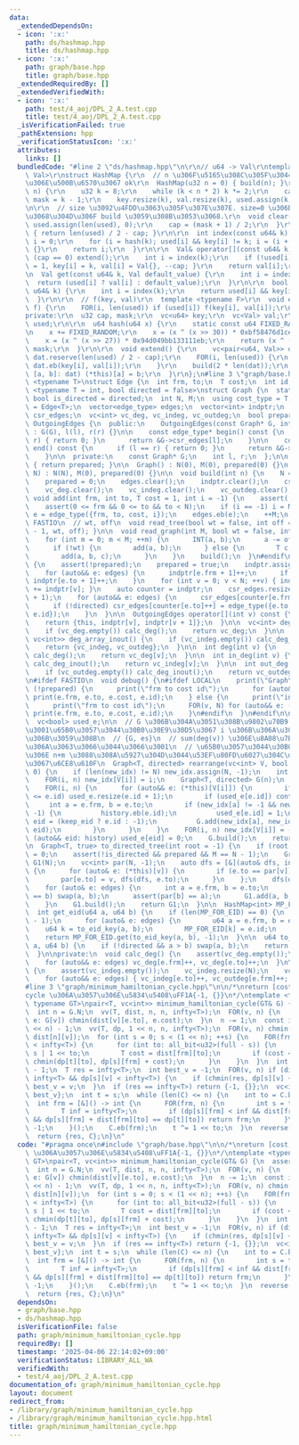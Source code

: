 ```yaml
---
data:
  _extendedDependsOn:
  - icon: ':x:'
    path: ds/hashmap.hpp
    title: ds/hashmap.hpp
  - icon: ':x:'
    path: graph/base.hpp
    title: graph/base.hpp
  _extendedRequiredBy: []
  _extendedVerifiedWith:
  - icon: ':x:'
    path: test/4_aoj/DPL_2_A.test.cpp
    title: test/4_aoj/DPL_2_A.test.cpp
  _isVerificationFailed: true
  _pathExtension: hpp
  _verificationStatusIcon: ':x:'
  attributes:
    links: []
  bundledCode: "#line 2 \"ds/hashmap.hpp\"\n\r\n// u64 -> Val\r\ntemplate <typename\
    \ Val>\r\nstruct HashMap {\r\n  // n \u306F\u5165\u308C\u305F\u3044\u3082\u306E\
    \u306E\u500B\u6570\u3067 ok\r\n  HashMap(u32 n = 0) { build(n); }\r\n  void build(u32\
    \ n) {\r\n    u32 k = 8;\r\n    while (k < n * 2) k *= 2;\r\n    cap = k / 2,\
    \ mask = k - 1;\r\n    key.resize(k), val.resize(k), used.assign(k, 0);\r\n  }\r\
    \n\r\n  // size \u3092\u4FDD\u3063\u305F\u307E\u307E. size=0 \u306B\u3059\u308B\
    \u3068\u304D\u306F build \u3059\u308B\u3053\u3068.\r\n  void clear() {\r\n   \
    \ used.assign(len(used), 0);\r\n    cap = (mask + 1) / 2;\r\n  }\r\n  int size()\
    \ { return len(used) / 2 - cap; }\r\n\r\n  int index(const u64& k) {\r\n    int\
    \ i = 0;\r\n    for (i = hash(k); used[i] && key[i] != k; i = (i + 1) & mask)\
    \ {}\r\n    return i;\r\n  }\r\n\r\n  Val& operator[](const u64& k) {\r\n    if\
    \ (cap == 0) extend();\r\n    int i = index(k);\r\n    if (!used[i]) { used[i]\
    \ = 1, key[i] = k, val[i] = Val{}, --cap; }\r\n    return val[i];\r\n  }\r\n\r\
    \n  Val get(const u64& k, Val default_value) {\r\n    int i = index(k);\r\n  \
    \  return (used[i] ? val[i] : default_value);\r\n  }\r\n\r\n  bool count(const\
    \ u64& k) {\r\n    int i = index(k);\r\n    return used[i] && key[i] == k;\r\n\
    \  }\r\n\r\n  // f(key, val)\r\n  template <typename F>\r\n  void enumerate_all(F\
    \ f) {\r\n    FOR(i, len(used)) if (used[i]) f(key[i], val[i]);\r\n  }\r\n\r\n\
    private:\r\n  u32 cap, mask;\r\n  vc<u64> key;\r\n  vc<Val> val;\r\n  vc<bool>\
    \ used;\r\n\r\n  u64 hash(u64 x) {\r\n    static const u64 FIXED_RANDOM = std::chrono::steady_clock::now().time_since_epoch().count();\r\
    \n    x += FIXED_RANDOM;\r\n    x = (x ^ (x >> 30)) * 0xbf58476d1ce4e5b9;\r\n\
    \    x = (x ^ (x >> 27)) * 0x94d049bb133111eb;\r\n    return (x ^ (x >> 31)) &\
    \ mask;\r\n  }\r\n\r\n  void extend() {\r\n    vc<pair<u64, Val>> dat;\r\n   \
    \ dat.reserve(len(used) / 2 - cap);\r\n    FOR(i, len(used)) {\r\n      if (used[i])\
    \ dat.eb(key[i], val[i]);\r\n    }\r\n    build(2 * len(dat));\r\n    for (auto&\
    \ [a, b]: dat) (*this)[a] = b;\r\n  }\r\n};\n#line 3 \"graph/base.hpp\"\n\ntemplate\
    \ <typename T>\nstruct Edge {\n  int frm, to;\n  T cost;\n  int id;\n};\n\ntemplate\
    \ <typename T = int, bool directed = false>\nstruct Graph {\n  static constexpr\
    \ bool is_directed = directed;\n  int N, M;\n  using cost_type = T;\n  using edge_type\
    \ = Edge<T>;\n  vector<edge_type> edges;\n  vector<int> indptr;\n  vector<edge_type>\
    \ csr_edges;\n  vc<int> vc_deg, vc_indeg, vc_outdeg;\n  bool prepared;\n\n  class\
    \ OutgoingEdges {\n  public:\n    OutgoingEdges(const Graph* G, int l, int r)\
    \ : G(G), l(l), r(r) {}\n\n    const edge_type* begin() const {\n      if (l ==\
    \ r) { return 0; }\n      return &G->csr_edges[l];\n    }\n\n    const edge_type*\
    \ end() const {\n      if (l == r) { return 0; }\n      return &G->csr_edges[r];\n\
    \    }\n\n  private:\n    const Graph* G;\n    int l, r;\n  };\n\n  bool is_prepared()\
    \ { return prepared; }\n\n  Graph() : N(0), M(0), prepared(0) {}\n  Graph(int\
    \ N) : N(N), M(0), prepared(0) {}\n\n  void build(int n) {\n    N = n, M = 0;\n\
    \    prepared = 0;\n    edges.clear();\n    indptr.clear();\n    csr_edges.clear();\n\
    \    vc_deg.clear();\n    vc_indeg.clear();\n    vc_outdeg.clear();\n  }\n\n \
    \ void add(int frm, int to, T cost = 1, int i = -1) {\n    assert(!prepared);\n\
    \    assert(0 <= frm && 0 <= to && to < N);\n    if (i == -1) i = M;\n    auto\
    \ e = edge_type({frm, to, cost, i});\n    edges.eb(e);\n    ++M;\n  }\n\n#ifdef\
    \ FASTIO\n  // wt, off\n  void read_tree(bool wt = false, int off = 1) { read_graph(N\
    \ - 1, wt, off); }\n\n  void read_graph(int M, bool wt = false, int off = 1) {\n\
    \    for (int m = 0; m < M; ++m) {\n      INT(a, b);\n      a -= off, b -= off;\n\
    \      if (!wt) {\n        add(a, b);\n      } else {\n        T c;\n        read(c);\n\
    \        add(a, b, c);\n      }\n    }\n    build();\n  }\n#endif\n\n  void build()\
    \ {\n    assert(!prepared);\n    prepared = true;\n    indptr.assign(N + 1, 0);\n\
    \    for (auto&& e: edges) {\n      indptr[e.frm + 1]++;\n      if (!directed)\
    \ indptr[e.to + 1]++;\n    }\n    for (int v = 0; v < N; ++v) { indptr[v + 1]\
    \ += indptr[v]; }\n    auto counter = indptr;\n    csr_edges.resize(indptr.back()\
    \ + 1);\n    for (auto&& e: edges) {\n      csr_edges[counter[e.frm]++] = e;\n\
    \      if (!directed) csr_edges[counter[e.to]++] = edge_type({e.to, e.frm, e.cost,\
    \ e.id});\n    }\n  }\n\n  OutgoingEdges operator[](int v) const {\n    assert(prepared);\n\
    \    return {this, indptr[v], indptr[v + 1]};\n  }\n\n  vc<int> deg_array() {\n\
    \    if (vc_deg.empty()) calc_deg();\n    return vc_deg;\n  }\n\n  pair<vc<int>,\
    \ vc<int>> deg_array_inout() {\n    if (vc_indeg.empty()) calc_deg_inout();\n\
    \    return {vc_indeg, vc_outdeg};\n  }\n\n  int deg(int v) {\n    if (vc_deg.empty())\
    \ calc_deg();\n    return vc_deg[v];\n  }\n\n  int in_deg(int v) {\n    if (vc_indeg.empty())\
    \ calc_deg_inout();\n    return vc_indeg[v];\n  }\n\n  int out_deg(int v) {\n\
    \    if (vc_outdeg.empty()) calc_deg_inout();\n    return vc_outdeg[v];\n  }\n\
    \n#ifdef FASTIO\n  void debug() {\n#ifdef LOCAL\n    print(\"Graph\");\n    if\
    \ (!prepared) {\n      print(\"frm to cost id\");\n      for (auto&& e: edges)\
    \ print(e.frm, e.to, e.cost, e.id);\n    } else {\n      print(\"indptr\", indptr);\n\
    \      print(\"frm to cost id\");\n      FOR(v, N) for (auto&& e: (*this)[v])\
    \ print(e.frm, e.to, e.cost, e.id);\n    }\n#endif\n  }\n#endif\n\n  vc<int> new_idx;\n\
    \  vc<bool> used_e;\n\n  // G \u306B\u304A\u3051\u308B\u9802\u70B9 V[i] \u304C\
    \u3001\u65B0\u3057\u3044\u30B0\u30E9\u30D5\u3067 i \u306B\u306A\u308B\u3088\u3046\
    \u306B\u3059\u308B\n  // {G, es}\n  // sum(deg(v)) \u306E\u8A08\u7B97\u91CF\u306B\
    \u306A\u3063\u3066\u3044\u3066\u3001\n  // \u65B0\u3057\u3044\u30B0\u30E9\u30D5\
    \u306E n+m \u3088\u308A\u5927\u304D\u3044\u53EF\u80FD\u6027\u304C\u3042\u308B\u306E\
    \u3067\u6CE8\u610F\n  Graph<T, directed> rearrange(vc<int> V, bool keep_eid =\
    \ 0) {\n    if (len(new_idx) != N) new_idx.assign(N, -1);\n    int n = len(V);\n\
    \    FOR(i, n) new_idx[V[i]] = i;\n    Graph<T, directed> G(n);\n    vc<int> history;\n\
    \    FOR(i, n) {\n      for (auto&& e: (*this)[V[i]]) {\n        if (len(used_e)\
    \ <= e.id) used_e.resize(e.id + 1);\n        if (used_e[e.id]) continue;\n   \
    \     int a = e.frm, b = e.to;\n        if (new_idx[a] != -1 && new_idx[b] !=\
    \ -1) {\n          history.eb(e.id);\n          used_e[e.id] = 1;\n          int\
    \ eid = (keep_eid ? e.id : -1);\n          G.add(new_idx[a], new_idx[b], e.cost,\
    \ eid);\n        }\n      }\n    }\n    FOR(i, n) new_idx[V[i]] = -1;\n    for\
    \ (auto&& eid: history) used_e[eid] = 0;\n    G.build();\n    return G;\n  }\n\
    \n  Graph<T, true> to_directed_tree(int root = -1) {\n    if (root == -1) root\
    \ = 0;\n    assert(!is_directed && prepared && M == N - 1);\n    Graph<T, true>\
    \ G1(N);\n    vc<int> par(N, -1);\n    auto dfs = [&](auto& dfs, int v) -> void\
    \ {\n      for (auto& e: (*this)[v]) {\n        if (e.to == par[v]) continue;\n\
    \        par[e.to] = v, dfs(dfs, e.to);\n      }\n    };\n    dfs(dfs, root);\n\
    \    for (auto& e: edges) {\n      int a = e.frm, b = e.to;\n      if (par[a]\
    \ == b) swap(a, b);\n      assert(par[b] == a);\n      G1.add(a, b, e.cost);\n\
    \    }\n    G1.build();\n    return G1;\n  }\n\n  HashMap<int> MP_FOR_EID;\n\n\
    \  int get_eid(u64 a, u64 b) {\n    if (len(MP_FOR_EID) == 0) {\n      MP_FOR_EID.build(N\
    \ - 1);\n      for (auto& e: edges) {\n        u64 a = e.frm, b = e.to;\n    \
    \    u64 k = to_eid_key(a, b);\n        MP_FOR_EID[k] = e.id;\n      }\n    }\n\
    \    return MP_FOR_EID.get(to_eid_key(a, b), -1);\n  }\n\n  u64 to_eid_key(u64\
    \ a, u64 b) {\n    if (!directed && a > b) swap(a, b);\n    return N * a + b;\n\
    \  }\n\nprivate:\n  void calc_deg() {\n    assert(vc_deg.empty());\n    vc_deg.resize(N);\n\
    \    for (auto&& e: edges) vc_deg[e.frm]++, vc_deg[e.to]++;\n  }\n\n  void calc_deg_inout()\
    \ {\n    assert(vc_indeg.empty());\n    vc_indeg.resize(N);\n    vc_outdeg.resize(N);\n\
    \    for (auto&& e: edges) { vc_indeg[e.to]++, vc_outdeg[e.frm]++; }\n  }\n};\n\
    #line 3 \"graph/minimum_hamiltonian_cycle.hpp\"\n\n/*\nreturn [cost, cycle]\n\
    cycle \u306A\u3057\u306E\u5834\u5408\uFF1A{-1, {}}\n*/\ntemplate <typename T,\
    \ typename GT>\npair<T, vc<int>> minimum_hamiltonian_cycle(GT& G) {\n  assert(G.is_prepared());\n\
    \  int n = G.N;\n  vv(T, dist, n, n, infty<T>);\n  FOR(v, n) {\n    for (auto&&\
    \ e: G[v]) chmin(dist[v][e.to], e.cost);\n  }\n  n -= 1;\n  const int full = (1\
    \ << n) - 1;\n  vv(T, dp, 1 << n, n, infty<T>);\n  FOR(v, n) chmin(dp[1 << v][v],\
    \ dist[n][v]);\n  for (int s = 0; s < (1 << n); ++s) {\n    FOR(frm, n) if (dp[s][frm]\
    \ < infty<T>) {\n      for (int to: all_bit<u32>(full - s)) {\n        int t =\
    \ s | 1 << to;\n        T cost = dist[frm][to];\n        if (cost < infty<T>)\
    \ chmin(dp[t][to], dp[s][frm] + cost);\n      }\n    }\n  }\n  int s = (1 << n)\
    \ - 1;\n  T res = infty<T>;\n  int best_v = -1;\n  FOR(v, n) if (dist[v][n] <\
    \ infty<T> && dp[s][v] < infty<T>) {\n    if (chmin(res, dp[s][v] + dist[v][n]))\
    \ best_v = v;\n  }\n  if (res == infty<T>) return {-1, {}};\n  vc<int> C = {n,\
    \ best_v};\n  int t = s;\n  while (len(C) <= n) {\n    int to = C.back();\n  \
    \  int frm = [&]() -> int {\n      FOR(frm, n) {\n        int s = t ^ (1 << to);\n\
    \        T inf = infty<T>;\n        if (dp[s][frm] < inf && dist[frm][to] < inf\
    \ && dp[s][frm] + dist[frm][to] == dp[t][to]) return frm;\n      }\n      return\
    \ -1;\n    }();\n    C.eb(frm);\n    t ^= 1 << to;\n  }\n  reverse(all(C));\n\
    \  return {res, C};\n}\n"
  code: "#pragma once\n#include \"graph/base.hpp\"\n\n/*\nreturn [cost, cycle]\ncycle\
    \ \u306A\u3057\u306E\u5834\u5408\uFF1A{-1, {}}\n*/\ntemplate <typename T, typename\
    \ GT>\npair<T, vc<int>> minimum_hamiltonian_cycle(GT& G) {\n  assert(G.is_prepared());\n\
    \  int n = G.N;\n  vv(T, dist, n, n, infty<T>);\n  FOR(v, n) {\n    for (auto&&\
    \ e: G[v]) chmin(dist[v][e.to], e.cost);\n  }\n  n -= 1;\n  const int full = (1\
    \ << n) - 1;\n  vv(T, dp, 1 << n, n, infty<T>);\n  FOR(v, n) chmin(dp[1 << v][v],\
    \ dist[n][v]);\n  for (int s = 0; s < (1 << n); ++s) {\n    FOR(frm, n) if (dp[s][frm]\
    \ < infty<T>) {\n      for (int to: all_bit<u32>(full - s)) {\n        int t =\
    \ s | 1 << to;\n        T cost = dist[frm][to];\n        if (cost < infty<T>)\
    \ chmin(dp[t][to], dp[s][frm] + cost);\n      }\n    }\n  }\n  int s = (1 << n)\
    \ - 1;\n  T res = infty<T>;\n  int best_v = -1;\n  FOR(v, n) if (dist[v][n] <\
    \ infty<T> && dp[s][v] < infty<T>) {\n    if (chmin(res, dp[s][v] + dist[v][n]))\
    \ best_v = v;\n  }\n  if (res == infty<T>) return {-1, {}};\n  vc<int> C = {n,\
    \ best_v};\n  int t = s;\n  while (len(C) <= n) {\n    int to = C.back();\n  \
    \  int frm = [&]() -> int {\n      FOR(frm, n) {\n        int s = t ^ (1 << to);\n\
    \        T inf = infty<T>;\n        if (dp[s][frm] < inf && dist[frm][to] < inf\
    \ && dp[s][frm] + dist[frm][to] == dp[t][to]) return frm;\n      }\n      return\
    \ -1;\n    }();\n    C.eb(frm);\n    t ^= 1 << to;\n  }\n  reverse(all(C));\n\
    \  return {res, C};\n}\n"
  dependsOn:
  - graph/base.hpp
  - ds/hashmap.hpp
  isVerificationFile: false
  path: graph/minimum_hamiltonian_cycle.hpp
  requiredBy: []
  timestamp: '2025-04-06 22:14:02+09:00'
  verificationStatus: LIBRARY_ALL_WA
  verifiedWith:
  - test/4_aoj/DPL_2_A.test.cpp
documentation_of: graph/minimum_hamiltonian_cycle.hpp
layout: document
redirect_from:
- /library/graph/minimum_hamiltonian_cycle.hpp
- /library/graph/minimum_hamiltonian_cycle.hpp.html
title: graph/minimum_hamiltonian_cycle.hpp
---
```

